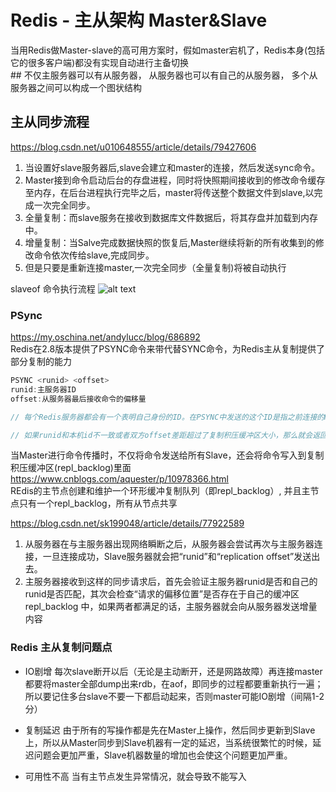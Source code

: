 # Redis - 主从架构 Master&Slave
当用Redis做Master-slave的高可用方案时，假如master宕机了，Redis本身(包括它的很多客户端)都没有实现自动进行主备切换  
\## 不仅主服务器可以有从服务器， 从服务器也可以有自己的从服务器， 多个从服务器之间可以构成一个图状结构

## 主从同步流程
https://blog.csdn.net/u010648555/article/details/79427606
1. 当设置好slave服务器后,slave会建立和master的连接，然后发送sync命令。
2. Master接到命令启动后台的存盘进程，同时将快照期间接收到的修改命令缓存至内存，在后台进程执行完毕之后，master将传送整个数据文件到slave,以完成一次完全同步。
3. 全量复制：而slave服务在接收到数据库文件数据后，将其存盘并加载到内存中。
4. 增量复制：当Salve完成数据快照的恢复后,Master继续将新的所有收集到的修改命令依次传给slave,完成同步。
5. 但是只要是重新连接master,一次完全同步（全量复制)将被自动执行

slaveof 命令执行流程
![alt text](https://img-blog.csdn.net/20170910152114918?watermark/2/text/aHR0cDovL2Jsb2cuY3Nkbi5uZXQvc2sxOTkwNDg=/font/5a6L5L2T/fontsize/400/fill/I0JBQkFCMA==/dissolve/70/gravity/SouthEast "title")

### PSync
https://my.oschina.net/andylucc/blog/686892  
Redis在2.8版本提供了PSYNC命令来带代替SYNC命令，为Redis主从复制提供了部分复制的能力
```java
PSYNC <runid> <offset>
runid:主服务器ID
offset:从服务器最后接收命令的偏移量

// 每个Redis服务器都会有一个表明自己身份的ID。在PSYNC中发送的这个ID是指之前连接的Master的ID，如果没保存这个ID，PSYNC的命令会使用”PSYNC ? -1” 这种形式发送给Master，表示需要全量复制

// 如果runid和本机id不一致或者双方offset差距超过了复制积压缓冲区大小，那么就会返回 FULLRESYNC runid offset，Slave将runid保存起来，并进行完整同步
```

当Master进行命令传播时，不仅将命令发送给所有Slave，还会将命令写入到复制积压缓冲区(repl_backlog)里面
https://www.cnblogs.com/aquester/p/10978366.html  
REdis的主节点创建和维护一个环形缓冲复制队列（即repl_backlog）, 并且主节点只有一个repl_backlog，所有从节点共享

https://blog.csdn.net/sk199048/article/details/77922589  
1. 从服务器在与主服务器出现网络瞬断之后，从服务器会尝试再次与主服务器连接，一旦连接成功，Slave服务器就会把“runid”和“replication offset”发送出去。  
2. 主服务器接收到这样的同步请求后，首先会验证主服务器runid是否和自己的runid是否匹配，其次会检查“请求的偏移位置”是否存在于自己的缓冲区 repl_backlog 中，如果两者都满足的话，主服务器就会向从服务器发送增量内容

### Redis 主从复制问题点
* IO剧增
每次slave断开以后（无论是主动断开，还是网路故障）再连接master都要将master全部dump出来rdb，在aof，即同步的过程都要重新执行一遍；所以要记住多台slave不要一下都启动起来，否则master可能IO剧增（间隔1-2分）

* 复制延迟
由于所有的写操作都是先在Master上操作，然后同步更新到Slave上，所以从Master同步到Slave机器有一定的延迟，当系统很繁忙的时候，延迟问题会更加严重，Slave机器数量的增加也会使这个问题更加严重。

* 可用性不高
当有主节点发生异常情况，就会导致不能写入